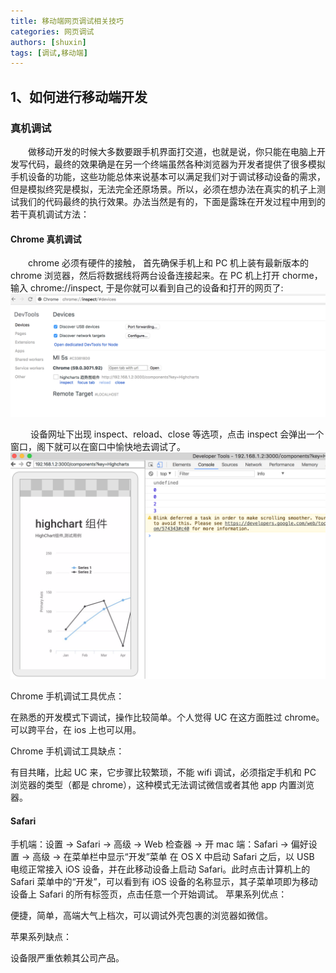 ```yaml
---
title: 移动端网页调试相关技巧
categories: 网页调试
authors: [shuxin]
tags: [调试,移动端]
---
```


## 1、如何进行移动端开发

### 真机调试

&emsp;&emsp;做移动开发的时候大多数要跟手机界面打交道，也就是说，你只能在电脑上开发写代码，最终的效果确是在另一个终端虽然各种浏览器为开发者提供了很多模拟手机设备的功能，这些功能总体来说基本可以满足我们对于调试移动设备的需求，但是模拟终究是模拟，无法完全还原场景。所以，必须在想办法在真实的机子上测试我们的代码最终的执行效果。办法当然是有的，下面是露珠在开发过程中用到的若干真机调试方法：

#### Chrome 真机调试

&emsp;&emsp;chrome 必须有硬件的接触，
首先确保手机上和 PC 机上装有最新版本的 chrome 浏览器，然后将数据线将两台设备连接起来。在 PC 机上打开 chorme，输入 chrome://inspect,
于是你就可以看到自己的设备和打开的网页了:
![调试界面](./mobiledevtool.png)



&emsp;&emsp; 设备网址下出现 inspect、reload、close 等选项，点击 inspect 会弹出一个窗口，阁下就可以在窗口中愉快地去调试了。
![模拟界面](./mobilemock.png)



Chrome 手机调试工具优点：

在熟悉的开发模式下调试，操作比较简单。个人觉得 UC 在这方面胜过 chrome。可以跨平台，在 ios 上也可以用。

Chrome 手机调试工具缺点：

有目共睹，比起 UC 来，它步骤比较繁琐，不能 wifi 调试，必须指定手机和 PC 浏览器的类型（都是 chrome），这种模式无法调试微信或者其他 app 内置浏览器。

#### Safari

手机端：设置 → Safari → 高级 → Web 检查器 → 开
mac 端：Safari → 偏好设置 → 高级 → 在菜单栏中显示“开发”菜单
在 OS X 中启动 Safari 之后，以 USB 电缆正常接入 iOS 设备，并在此移动设备上启动 Safari。此时点击计算机上的 Safari 菜单中的“开发”，可以看到有 iOS 设备的名称显示，其子菜单项即为移动设备上 Safari 的所有标签页，点击任意一个开始调试。
苹果系列优点：

便捷，简单，高端大气上档次，可以调试外壳包裹的浏览器如微信。

苹果系列缺点：

设备限严重依赖其公司产品。